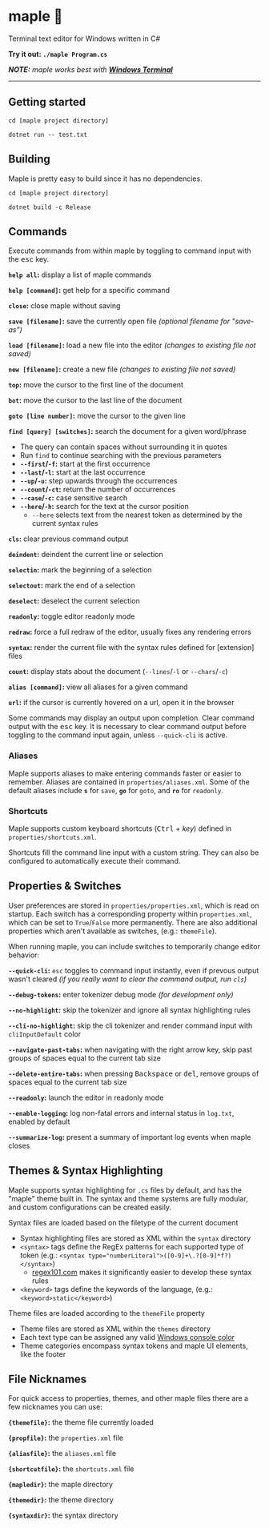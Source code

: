﻿# maple 🍁

Terminal text editor for Windows written in C#

**Try it out: `./maple Program.cs`**

***NOTE:** maple works best with [**Windows Terminal**](https://aka.ms/terminal)*

---

## Getting started

`cd [maple project directory]`

`dotnet run -- test.txt`

## Building

Maple is pretty easy to build since it has no dependencies.

`cd [maple project directory]`

`dotnet build -c Release`

## Commands

Execute commands from within maple by toggling to command input with the <kbd>esc</kbd> key.

**`help all`:** display a list of maple commands

**`help [command]`:** get help for a specific command

**`close`:** close maple without saving

**`save [filename]`:** save the currently open file *(optional filename for "save-as")*

**`load [filename]`:** load a new file into the editor *(changes to existing file not saved)*

**`new [filename]`:** create a new file *(changes to existing file not saved)*

**`top`:** move the cursor to the first line of the document

**`bot`:** move the cursor to the last line of the document

**`goto [line number]`:** move the cursor to the given line

**`find [query] [switches]`:** search the document for a given word/phrase
  * The query can contain spaces without surrounding it in quotes
  * Run `find` to continue searching with the previous parameters
  * **`--first`/`-f`:** start at the first occurrence
  * **`--last`/`-l`:** start at the last occurrence
  * **`--up`/`-u`:** step upwards through the occurrences
  * **`--count`/`-ct`:** return the number of occurrences
  * **`--case`/`-c`:** case sensitive search
  * **`--here`/`-h`:** search for the text at the cursor position
    * `--here` selects text from the nearest token as determined by the current syntax rules

**`cls`:** clear previous command output

**`deindent`:** deindent the current line or selection

**`selectin`:** mark the beginning of a selection

**`selectout`:** mark the end of a selection

**`deselect`:** deselect the current selection

**`readonly`:** toggle editor readonly mode

**`redraw`:** force a full redraw of the editor, usually fixes any rendering errors

**`syntax`:** render the current file with the syntax rules defined for [extension] files

**`count`:** display stats about the document (`--lines`/`-l` or `--chars`/`-c`)

**`alias [command]`:** view all aliases for a given command

**`url`:** if the cursor is currently hovered on a url, open it in the browser

Some commands may display an output upon completion. Clear command output with the <kbd>esc</kbd> key.
It is necessary to clear command output before toggling to the command input again, unless `--quick-cli` is active.

### Aliases

Maple supports aliases to make entering commands faster or easier to remember. Aliases are contained in `properties/aliases.xml`. Some of the default aliases include **`s`** for `save`, **`go`** for `goto`, and **`ro`** for `readonly`.

### Shortcuts

Maple supports custom keyboard shortcuts (<kbd>Ctrl</kbd> + *key*) defined in `properties/shortcuts.xml`.

Shortcuts fill the command line input with a custom string. They can also be configured to automatically execute their command.

## Properties & Switches

User preferences are stored in `properties/properties.xml`, which is read on startup.
Each switch has a corresponding property within `properties.xml`, which can be set to `True`/`False` more permanently.
There are also additional properties which aren't available as switches, (e.g.: `themeFile`).

When running maple, you can include switches to temporarily change editor behavior:

**`--quick-cli`:** `esc` toggles to command input instantly, even if prevous output wasn't cleared
*(if you really want to clear the command output, run `cls`)*

**`--debug-tokens`:** enter tokenizer debug mode *(for development only)*

**`--no-highlight`:** skip the tokenizer and ignore all syntax highlighting rules

**`--cli-no-highlight`:** skip the cli tokenizer and render command input with `cliInputDefault` color

**`--navigate-past-tabs`:** when navigating with the right arrow key, skip past groups of spaces equal to the current tab size

**`--delete-entire-tabs`:** when pressing <kbd>Backspace</kbd> or <kbd>del</kbd>, remove groups of spaces equal to the current tab size

**`--readonly`:** launch the editor in readonly mode

**`--enable-logging`:** log non-fatal errors and internal status in `log.txt`, enabled by default

**`--summarize-log`:** present a summary of important log events when maple closes

## Themes & Syntax Highlighting

Maple supports syntax highlighting for `.cs` files by default, and has the "maple" theme built in.
The syntax and theme systems are fully modular, and custom configurations can be created easily.

Syntax files are loaded based on the filetype of the current document
 - Syntax highlighting files are stored as XML within the `syntax` directory
 - `<syntax>` tags define the RegEx patterns for each supported type of token (e.g.: `<syntax type="numberLiteral">([0-9]+\.?[0-9]*f?)</syntax>`)
   - [regex101.com](https://regex101.com/) makes it significantly easier to develop these syntax rules
 - `<keyword>` tags define the keywords of the language, (e.g.: `<keyword>static</keyword>`)

Theme files are loaded according to the `themeFile` property
 - Theme files are stored as XML within the `themes` directory
 - Each text type can be assigned any valid [Windows console color](https://docs.microsoft.com/en-us/dotnet/api/system.consolecolor?view=net-5.0)
 - Theme categories encompass syntax tokens and maple UI elements, like the footer

## File Nicknames

For quick access to properties, themes, and other maple files there are a few nicknames you can use:

**`{themefile}`:** the theme file currently loaded

**`{propfile}`:** the `properties.xml` file

**`{aliasfile}`:** the `aliases.xml` file

**`{shortcutfile}`:** the `shortcuts.xml` file

**`{mapledir}`:** the maple directory

**`{themedir}`:** the theme directory

**`{syntaxdir}`:** the syntax directory
